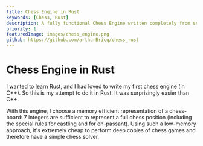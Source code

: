 ```yaml
---
title: Chess Engine in Rust
keywords: [Chess, Rust]
description: A fully functional Chess Engine written completely from scratch in Rust
priority: 1
featuredImage: images/chess_engine.png
github: https://github.com/arthurBricq/chess_rust
---
```


# Chess Engine in Rust

I wanted to learn Rust, and I had loved to write my first chess engine (in C++). So this is my attempt to do it in Rust. It was surprisingly easier than C++.

With this engine, I choose a memory efficient representation of a chess-board: 7 integers are sufficient to represent a full chess position (including the special rules for castling and for en-passant). Using such a low-memory approach, it's extremely cheap to perform deep copies of chess games and therefore have a simple chess solver.
